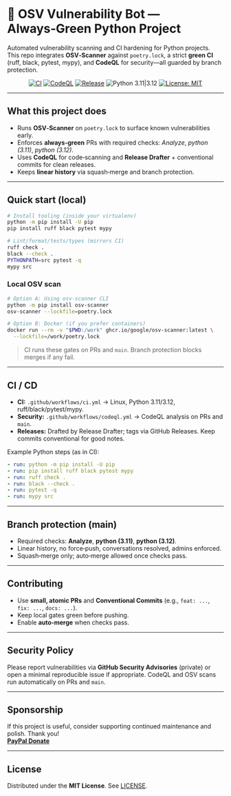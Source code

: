 # 🔎 OSV Vulnerability Bot — Always‑Green Python Project

Automated vulnerability scanning and CI hardening for Python projects.  
This repo integrates **OSV‑Scanner** against `poetry.lock`, a strict **green CI** (ruff, black, pytest, mypy), and **CodeQL** for security—all guarded by branch protection.

<div align="center">

[![CI](https://github.com/CoderDeltaLAN/osv-vuln-bot/actions/workflows/ci.yml/badge.svg?branch=main)](https://github.com/CoderDeltaLAN/osv-vuln-bot/actions/workflows/ci.yml)
[![CodeQL](https://github.com/CoderDeltaLAN/osv-vuln-bot/actions/workflows/codeql.yml/badge.svg?branch=main)](https://github.com/CoderDeltaLAN/osv-vuln-bot/actions/workflows/codeql.yml)
[![Release](https://img.shields.io/github/v/release/CoderDeltaLAN/osv-vuln-bot?display_name=tag)](https://github.com/CoderDeltaLAN/osv-vuln-bot/releases)
![Python 3.11|3.12](https://img.shields.io/badge/Python-3.11%20|%203.12-3776AB?logo=python)
[![License: MIT](https://img.shields.io/badge/License-MIT-blue.svg)](LICENSE)

</div>

---

## What this project does

- Runs **OSV‑Scanner** on `poetry.lock` to surface known vulnerabilities early.
- Enforces **always‑green** PRs with required checks: *Analyze*, *python (3.11)*, *python (3.12)*.
- Uses **CodeQL** for code‑scanning and **Release Drafter** + conventional commits for clean releases.
- Keeps **linear history** via squash‑merge and branch protection.

---

## Quick start (local)

```bash
# Install tooling (inside your virtualenv)
python -m pip install -U pip
pip install ruff black pytest mypy

# Lint/format/tests/types (mirrors CI)
ruff check .
black --check .
PYTHONPATH=src pytest -q
mypy src
```

### Local OSV scan
```bash
# Option A: Using osv-scanner CLI
python -m pip install osv-scanner
osv-scanner --lockfile=poetry.lock

# Option B: Docker (if you prefer containers)
docker run --rm -v "$PWD:/work" ghcr.io/google/osv-scanner:latest \
  --lockfile=/work/poetry.lock
```

> CI runs these gates on PRs and `main`. Branch protection blocks merges if any fail.

---

## CI / CD

- **CI:** `.github/workflows/ci.yml` → Linux, Python 3.11/3.12, ruff/black/pytest/mypy.
- **Security:** `.github/workflows/codeql.yml` → CodeQL analysis on PRs and `main`.
- **Releases:** Drafted by Release Drafter; tags via GitHub Releases. Keep commits conventional for good notes.

Example Python steps (as in CI):

```yaml
- run: python -m pip install -U pip
- run: pip install ruff black pytest mypy
- run: ruff check .
- run: black --check .
- run: pytest -q
- run: mypy src
```

---

## Branch protection (main)

- Required checks: **Analyze**, **python (3.11)**, **python (3.12)**.
- Linear history, no force‑push, conversations resolved, admins enforced.
- Squash‑merge only; auto‑merge allowed once checks pass.

---

## Contributing

- Use **small, atomic PRs** and **Conventional Commits** (e.g., `feat: ...`, `fix: ...`, `docs: ...`).
- Keep local gates green before pushing.
- Enable **auto‑merge** when checks pass.

---

## Security Policy

Please report vulnerabilities via **GitHub Security Advisories** (private) or open a minimal reproducible issue if appropriate. CodeQL and OSV scans run automatically on PRs and `main`.

---

## Sponsorship

If this project is useful, consider supporting continued maintenance and polish. Thank you!  
[**PayPal Donate**](https://www.paypal.com/donate/?hosted_button_id=YVENCBNCZWVPW)

---

## License

Distributed under the **MIT License**. See [LICENSE](LICENSE).

